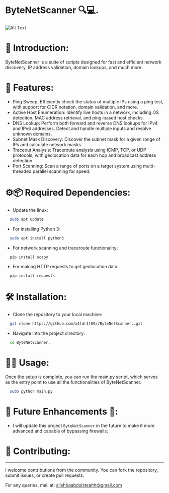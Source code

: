 # ByteNetScanner 🔍💻.
![Alt Text](https://github.com/x4ldr1t89z/ByteNetScanner./blob/main/image.png)

# 🌟 Introduction:
ByteNetScanner is a suite of scripts designed for fast and efficient network discovery, IP address validation, domain lookups, and much more.

# 🚀 Features:
- Ping Sweep: Efficiently check the status of multiple IPs using a ping test, with support for CIDR notation, domain validation, and more.
- Active Host Enumeration: Identify live hosts in a network, including OS detection, MAC address retrieval, and ping-based host checks.
- DNS Lookup: Perform both forward and reverse DNS lookups for IPv4 and IPv6 addresses. Detect and handle multiple inputs and resolve unknown domains.
- Subnet Mask Discovery: Discover the subnet mask for a given range of IPs and calculate network masks.
- Traceout Analysis: Traceroute analysis using ICMP, TCP, or UDP protocols, with geolocation data for each hop and broadcast address detection.
- Port Scanning: Scan a range of ports on a target system using multi-threaded parallel scanning for speed.

# ⚙️📦 Required Dependencies:
- Update the linux:
```bash
  sudo apt update
```
- For installing Python 3:
```bash
  sudo apt install python3
```
- For network scanning and traceroute functionality:
```bash
  pip install scapy
```
- For making HTTP requests to get geolocation data:
```bash
  pip install requests
```
# 🛠️ Installation:
- Clone the repository to your local machine:
```bash
  git clone https://github.com/x4ldr1t89z/ByteNetScanner..git
```
- Navigate into the project directory:
```bash
  cd ByteNetScanner.
```
# 🧑‍💻 Usage:
Once the setup is complete, you can run the main.py script, which serves as the entry point to use all the functionalities of ByteNetScanner.
```bash
  sudo python main.py
```
# 💪 Future Enhancements 🔮:
- I will update this project `ByteNetScanner` in the future to make it more advanced and capable of bypassing firewalls;

# 🤝 Contributing:
-------------------

I welcome contributions from the community. You can fork the repository, submit issues, or create pull requests.

For any queries, mail at: [alishbaabdulstealth@gmail.com](mailto:alishbaabdulstealth@gmail.com)
